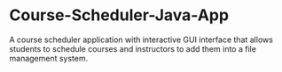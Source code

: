# Course-Scheduler-Java-App
A course scheduler application with interactive GUI interface that allows students to schedule courses and instructors to add them into a file management system.
